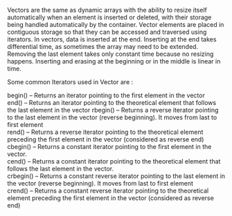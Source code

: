 Vectors are the same as dynamic arrays with the ability to resize itself automatically when an element is inserted or deleted, with their storage being handled automatically by the container. Vector elements are placed in contiguous storage so that they can be accessed and traversed using iterators. In vectors, data is inserted at the end. Inserting at the end takes differential time, as sometimes the array may need to be extended. Removing the last element takes only constant time because no resizing happens. Inserting and erasing at the beginning or in the middle is linear in time.

Some common Iterators used in Vector are : 

begin() – Returns an iterator pointing to the first element in the vector <br>
end() – Returns an iterator pointing to the theoretical element that follows the last element in the vector
rbegin() – Returns a reverse iterator pointing to the last element in the vector (reverse beginning). It moves from last to first element <br>
rend() – Returns a reverse iterator pointing to the theoretical element preceding the first element in the vector (considered as reverse end) <br>
cbegin() – Returns a constant iterator pointing to the first element in the vector. <br>
cend() – Returns a constant iterator pointing to the theoretical element that follows the last element in the vector. <br> 
crbegin() – Returns a constant reverse iterator pointing to the last element in the vector (reverse beginning). It moves from last to first element<br>
crend() – Returns a constant reverse iterator pointing to the theoretical element preceding the first element in the vector (considered as reverse end)<br>
